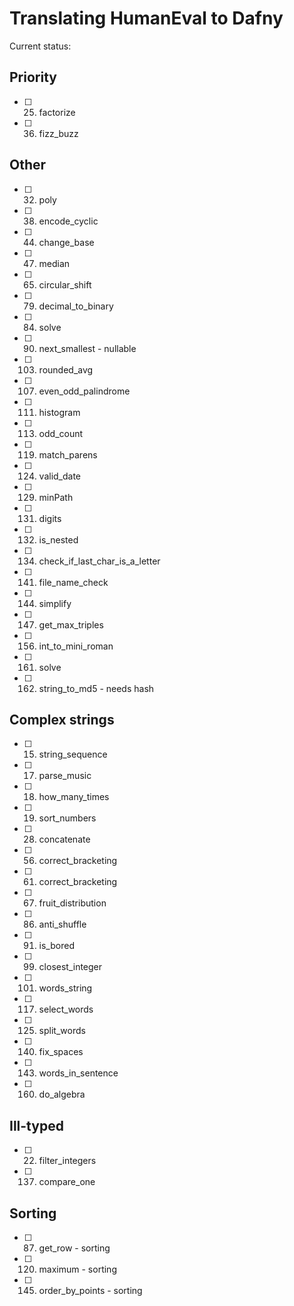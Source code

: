 # Translating HumanEval to Dafny

Current status:

## Priority
- [ ] 25. factorize
- [ ] 36. fizz_buzz

## Other

- [ ] 32. poly
- [ ] 38. encode_cyclic
- [ ] 44. change_base
- [ ] 47. median
- [ ] 65. circular_shift
- [ ] 79. decimal_to_binary
- [ ] 84. solve
- [ ] 90. next_smallest - nullable
- [ ] 103. rounded_avg
- [ ] 107. even_odd_palindrome
- [ ] 111. histogram
- [ ] 113. odd_count
- [ ] 119. match_parens
- [ ] 124. valid_date
- [ ] 129. minPath
- [ ] 131. digits
- [ ] 132. is_nested
- [ ] 134. check_if_last_char_is_a_letter
- [ ] 141. file_name_check
- [ ] 144. simplify
- [ ] 147. get_max_triples
- [ ] 156. int_to_mini_roman
- [ ] 161. solve
- [ ] 162. string_to_md5 - needs hash


## Complex strings
- [ ] 15. string_sequence
- [ ] 17. parse_music
- [ ] 18. how_many_times
- [ ] 19. sort_numbers
- [ ] 28. concatenate
- [ ] 56. correct_bracketing
- [ ] 61. correct_bracketing
- [ ] 67. fruit_distribution
- [ ] 86. anti_shuffle
- [ ] 91. is_bored
- [ ] 99. closest_integer
- [ ] 101. words_string
- [ ] 117. select_words
- [ ] 125. split_words
- [ ] 140. fix_spaces
- [ ] 143. words_in_sentence
- [ ] 160. do_algebra

## Ill-typed
- [ ] 22. filter_integers
- [ ] 137. compare_one

## Sorting
- [ ] 87. get_row - sorting
- [ ] 120. maximum - sorting
- [ ] 145. order_by_points - sorting
